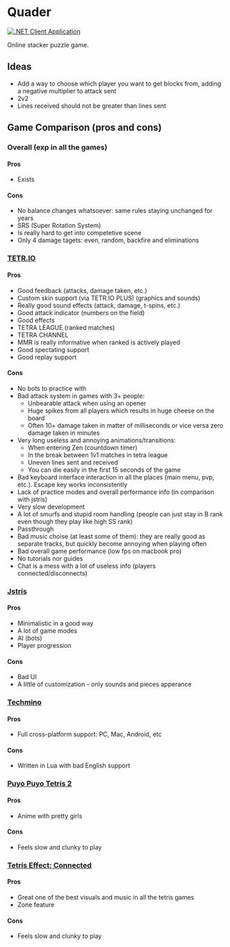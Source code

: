 # Quader

[![.NET Client Application](https://github.com/lunacys/Quader/actions/workflows/client-app.yml/badge.svg?branch=master)](https://github.com/lunacys/Quader/actions/workflows/client-app.yml)

Online stacker puzzle game.

## Ideas

 - Add a way to choose which player you want to get blocks from, adding a negative multiplier to attack sent
 - 2v2
 - Lines received should not be greater than lines sent

## Game Comparison (pros and cons)

### Overall (exp in all the games)

#### Pros

 - Exists

#### Cons

 - No balance changes whatsoever: same rules staying unchanged for years
 - SRS (Super Rotation System)
 - Is really hard to get into competetive scene
 - Only 4 damage tagets: even, random, backfire and eliminations

### [TETR.IO](https://tetr.io)

#### Pros

 - Good feedback (attacks, damage taken, etc.)
 - Custom skin support (via TETR.IO PLUS) (graphics and sounds)
 - Really good sound effects (attack, damage, t-spins, etc.)
 - Good attack indicator (numbers on the field)
 - Good effects
 - TETRA LEAGUE (ranked matches)
 - TETRA CHANNEL 
 - MMR is really informative when ranked is actively played
 - Good spectating support
 - Good replay support

#### Cons

 - No bots to practice with
 - Bad attack system in games with 3+ people:
   - Unbearable attack when using an opener
   - Huge spikes from all players which results in huge cheese on the board
   - Often 10+ damage taken in matter of milliseconds or vice versa zero damage taken in minutes
 - Very long useless and annoying animations/transitions: 
   - When entering Zen (countdown timer)
   - In the break between 1v1 matches in tetra league
   - Uneven lines sent and received
   - You can die easily in the first 15 seconds of the game
 - Bad keyboard interface interaction in all the places (main menu, pvp, etc.). Escape key works inconsistently
 - Lack of practice modes and overall performance info (in comparison with jstris)
 - Very slow development
 - A lot of smurfs and stupid room handling (people can just stay in B rank even though they play like high SS rank)
 - Passthrough
 - Bad music choise (at least some of them): they are really good as separate tracks, but quickly become annoying when playing often
 - Bad overall game performance (low fps on macbook pro)
 - No tutorials nor guides
 - Chat is a mess with a lot of useless info (players connected/disconnects)

### [Jstris](https://jstris.jezevec10.com/)

#### Pros

 - Minimalistic in a good way
 - A lot of game modes
 - AI (bots)
 - Player progression

#### Cons

 - Bad UI
 - A little of customization - only sounds and pieces apperance

### [Techmino](https://github.com/26F-Studio/Techmino)

#### Pros

 - Full cross-platform support: PC, Mac, Android, etc

#### Cons

 - Written in Lua with bad English support

### [Puyo Puyo Tetris 2](https://store.steampowered.com/app/1259790/Puyo_Puyo_Tetris_2/)

#### Pros

 - Anime with pretty girls

#### Cons

 - Feels slow and clunky to play

### [Tetris Effect: Connected](https://store.steampowered.com/app/1003590/Tetris_Effect_Connected/)

#### Pros

 - Great one of the best visuals and music in all the tetris games
 - Zone feature

#### Cons

 - Feels slow and clunky to play
